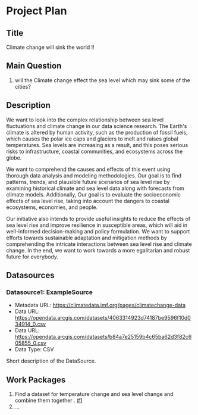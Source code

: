 # Project Plan

## Title
<!-- Give your project a short title. -->
Climate change will sink the world !!

## Main Question

<!-- Think about one main question you want to answer based on the data. -->
1. will the Climate change effect the sea level which may sink some of the cities?

## Description

<!-- Describe your data science project in max. 200 words. Consider writing about why and how you attempt it. -->
We want to look into the complex relationship between sea level fluctuations and climate change in our data science research. The Earth's climate is altered by human activity, such as the production of fossil fuels, which causes the polar ice caps and glaciers to melt and raises global temperatures. Sea levels are increasing as a result, and this poses serious risks to infrastructure, coastal communities, and ecosystems across the globe.

We want to comprehend the causes and effects of this event using thorough data analysis and modeling methodologies. Our goal is to find patterns, trends, and plausible future scenarios of sea level rise by examining historical climate and sea level data along with forecasts from climate models. Additionally, Our goal is to evaluate the socioeconomic effects of sea level rise, taking into account the dangers to coastal ecosystems, economies, and people.

Our initiative also intends to provide useful insights to reduce the effects of sea level rise and improve resilience in susceptible areas, which will aid in well-informed decision-making and policy formulation. We want to support efforts towards sustainable adaptation and mitigation methods by comprehending the intricate interactions between sea level rise and climate change. In the end, we want to work towards a more egalitarian and robust future for everybody.

## Datasources

<!-- Describe each datasources you plan to use in a section. Use the prefic "DatasourceX" where X is the id of the datasource. -->

### Datasource1: ExampleSource
* Metadata URL: https://climatedata.imf.org/pages/climatechange-data
* Data URL: https://opendata.arcgis.com/datasets/4063314923d74187be9596f10d034914_0.csv
* Data URL: https://opendata.arcgis.com/datasets/b84a7e25159b4c65ba62d3f82c605855_0.csv
* Data Type: CSV

Short description of the DataSource.

## Work Packages

<!-- List of work packages ordered sequentially, each pointing to an issue with more details. -->

1. Find a dataset for temperature change and sea level change and combine them together . [#1][i1]
2. ...

[i1]: https://github.com/abdalla856/made-template/issues/1